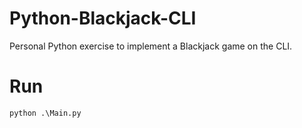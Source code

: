 # Python-Blackjack-CLI
Personal Python exercise to implement a Blackjack game on the CLI.

# Run
`python .\Main.py`